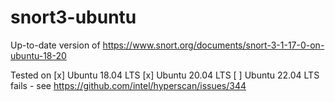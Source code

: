 # snort3-ubuntu
Up-to-date version of https://www.snort.org/documents/snort-3-1-17-0-on-ubuntu-18-20

Tested on
[x] Ubuntu 18.04 LTS
[x] Ubuntu 20.04 LTS
[ ] Ubuntu 22.04 LTS fails - see https://github.com/intel/hyperscan/issues/344 

